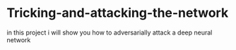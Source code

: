 # Tricking-and-attacking-the-network
in this project i will show you  how to adversarially  attack  a deep  neural  network
